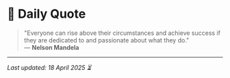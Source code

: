 # 📜 Daily Quote

> "Everyone can rise above their circumstances and achieve success if they are dedicated to and passionate about what they do."  
> — **Nelson Mandela**

---

_Last updated: 18 April 2025 ⏳_
